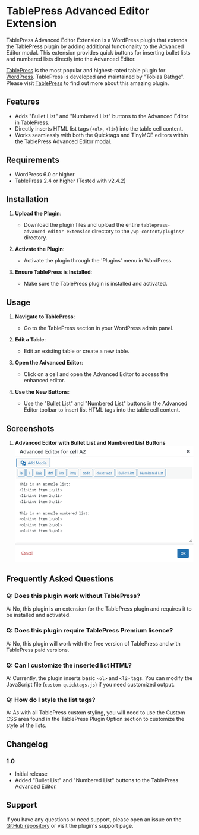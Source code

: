 # TablePress Advanced Editor Extension

TablePress Advanced Editor Extension is a WordPress plugin that extends the TablePress plugin by adding additional functionality to the Advanced Editor modal. This extension provides quick buttons for inserting bullet lists and numbered lists directly into the Advanced Editor.

[TablePress](https://tablepress.org/) is the most popular and highest-rated table plugin for [WordPress](https://wordpress.org). TablePress is developed and maintained by "Tobias Bäthge". Please visit [TablePress](https://tablepress.org/) to find out more about this amazing plugin. 

## Features

- Adds "Bullet List" and "Numbered List" buttons to the Advanced Editor in TablePress.
- Directly inserts HTML list tags (`<ol>`, `<li>`) into the table cell content.
- Works seamlessly with both the Quicktags and TinyMCE editors within the TablePress Advanced Editor modal.

## Requirements

- WordPress 6.0 or higher
- TablePress 2.4 or higher (Tested with v2.4.2)

## Installation

1. **Upload the Plugin**:
   - Download the plugin files and upload the entire `tablepress-advanced-editor-extension` directory to the `/wp-content/plugins/` directory.

2. **Activate the Plugin**:
   - Activate the plugin through the 'Plugins' menu in WordPress.

3. **Ensure TablePress is Installed**:
   - Make sure the TablePress plugin is installed and activated.

## Usage

1. **Navigate to TablePress**:
   - Go to the TablePress section in your WordPress admin panel.

2. **Edit a Table**:
   - Edit an existing table or create a new table.

3. **Open the Advanced Editor**:
   - Click on a cell and open the Advanced Editor to access the enhanced editor.

4. **Use the New Buttons**:
   - Use the "Bullet List" and "Numbered List" buttons in the Advanced Editor toolbar to insert list HTML tags into the table cell content.

## Screenshots

1. **Advanced Editor with Bullet List and Numbered List Buttons**
   ![Advanced Editor Screenshot](assets/TablePress-Advanced-Editor-Extension-Screenshot.png)

## Frequently Asked Questions

### Q: Does this plugin work without TablePress?
A: No, this plugin is an extension for the TablePress plugin and requires it to be installed and activated.

### Q: Does this plugin require TablePress Premium lisence?
A: No, this plugin will work with the free version of TablePress and with TablePress paid versions.

### Q: Can I customize the inserted list HTML?
A: Currently, the plugin inserts basic `<ol>` and `<li>` tags. You can modify the JavaScript file (`custom-quicktags.js`) if you need customized output.

### Q: How do I style the list tags?
A: As with all TablePress custom styling, you will need to use the Custom CSS area found in the TablePress Plugin Option section to customize the style of the lists.

## Changelog

### 1.0
- Initial release
- Added "Bullet List" and "Numbered List" buttons to the TablePress Advanced Editor.

## Support

If you have any questions or need support, please open an issue on the [GitHub repository](https://github.com/reactivewebstudio/tablepress-advanced-editor-extension) or visit the plugin's support page.

